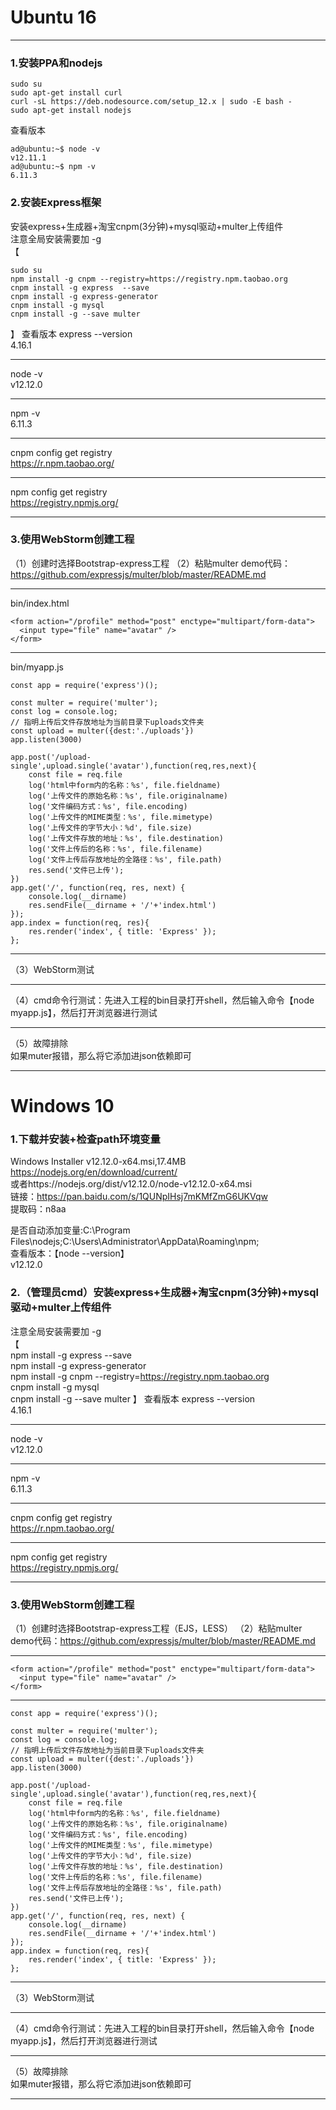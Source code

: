 #  Ubuntu 16
*** 
###  1.安装PPA和nodejs
```
sudo su  
sudo apt-get install curl
curl -sL https://deb.nodesource.com/setup_12.x | sudo -E bash -
sudo apt-get install nodejs
```
查看版本
```
ad@ubuntu:~$ node -v
v12.11.1
ad@ubuntu:~$ npm -v
6.11.3
```
###  2.安装Express框架
安装express+生成器+淘宝cnpm(3分钟)+mysql驱动+multer上传组件  
注意全局安装需要加 -g  
【  
```
sudo su  
npm install -g cnpm --registry=https://registry.npm.taobao.org  
cnpm install -g express  --save  
cnpm install -g express-generator  
cnpm install -g mysql  
cnpm install -g --save multer
```
】 
查看版本
express --version  
4.16.1  
*** 
node -v  
v12.12.0  
*** 
npm -v  
6.11.3  
*** 
cnpm config get registry  
https://r.npm.taobao.org/  
*** 
npm config get registry  
https://registry.npmjs.org/  
*** 
###  3.使用WebStorm创建工程  
（1）创建时选择Bootstrap-express工程
（2）粘贴multer demo代码：https://github.com/expressjs/multer/blob/master/README.md   
*** 
bin/index.html
```
<form action="/profile" method="post" enctype="multipart/form-data">
  <input type="file" name="avatar" />
</form>
```
*** 
bin/myapp.js
```
const app = require('express')();

const multer = require('multer');
const log = console.log;
// 指明上传后文件存放地址为当前目录下uploads文件夹
const upload = multer({dest:'./uploads'})
app.listen(3000)

app.post('/upload-single',upload.single('avatar'),function(req,res,next){
    const file = req.file
    log('html中form内的名称：%s', file.fieldname)
    log('上传文件的原始名称：%s', file.originalname)
    log('文件编码方式：%s', file.encoding)
    log('上传文件的MIME类型：%s', file.mimetype)
    log('上传文件的字节大小：%d', file.size)
    log('上传文件存放的地址：%s', file.destination)
    log('文件上传后的名称：%s', file.filename)
    log('文件上传后存放地址的全路径：%s', file.path)
    res.send('文件已上传');
})
app.get('/', function(req, res, next) {
    console.log(__dirname)
    res.sendFile(__dirname + '/'+'index.html')
});
app.index = function(req, res){
    res.render('index', { title: 'Express' });
};
```
*** 
（3）WebStorm测试
*** 
（4）cmd命令行测试：先进入工程的bin目录打开shell，然后输入命令【node myapp.js】，然后打开浏览器进行测试
*** 
（5）故障排除   
如果muter报错，那么将它添加进json依赖即可
*** 
# Windows 10  
### 1.下载并安装+检查path环境变量  
Windows Installer v12.12.0-x64.msi,17.4MB  
https://nodejs.org/en/download/current/  
或者https://nodejs.org/dist/v12.12.0/node-v12.12.0-x64.msi  
链接：https://pan.baidu.com/s/1QUNpIHsj7mKMfZmG6UKVqw  
提取码：n8aa  
    
是否自动添加变量:C:\Program Files\nodejs\;C:\Users\Administrator\AppData\Roaming\npm;  
查看版本：【node --version】  
v12.12.0  

### 2.（管理员cmd）安装express+生成器+淘宝cnpm(3分钟)+mysql驱动+multer上传组件  
注意全局安装需要加 -g  
【  
npm install -g express  --save  
npm install -g express-generator  
npm install -g cnpm --registry=https://registry.npm.taobao.org  
cnpm install -g mysql  
cnpm install -g --save multer
】 
查看版本
express --version  
4.16.1  
*** 
node -v  
v12.12.0  
*** 
npm -v  
6.11.3  
*** 
cnpm config get registry  
https://r.npm.taobao.org/  
*** 
npm config get registry  
https://registry.npmjs.org/  
*** 

###  3.使用WebStorm创建工程  
（1）创建时选择Bootstrap-express工程（EJS，LESS）
（2）粘贴multer demo代码：https://github.com/expressjs/multer/blob/master/README.md
*** 
```
<form action="/profile" method="post" enctype="multipart/form-data">
  <input type="file" name="avatar" />
</form>
```
*** 
```
const app = require('express')();

const multer = require('multer');
const log = console.log;
// 指明上传后文件存放地址为当前目录下uploads文件夹
const upload = multer({dest:'./uploads'})
app.listen(3000)

app.post('/upload-single',upload.single('avatar'),function(req,res,next){
    const file = req.file
    log('html中form内的名称：%s', file.fieldname)
    log('上传文件的原始名称：%s', file.originalname)
    log('文件编码方式：%s', file.encoding)
    log('上传文件的MIME类型：%s', file.mimetype)
    log('上传文件的字节大小：%d', file.size)
    log('上传文件存放的地址：%s', file.destination)
    log('文件上传后的名称：%s', file.filename)
    log('文件上传后存放地址的全路径：%s', file.path)
    res.send('文件已上传');
})
app.get('/', function(req, res, next) {
    console.log(__dirname)
    res.sendFile(__dirname + '/'+'index.html')
});
app.index = function(req, res){
    res.render('index', { title: 'Express' });
};
```
*** 
（3）WebStorm测试
*** 
（4）cmd命令行测试：先进入工程的bin目录打开shell，然后输入命令【node myapp.js】，然后打开浏览器进行测试
*** 
（5）故障排除   
如果muter报错，那么将它添加进json依赖即可
*** 

